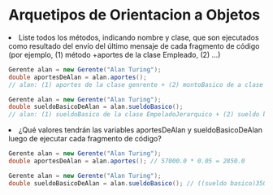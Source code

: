 # Arquetipos de Orientacion a Objetos

<li>Liste todos los métodos, indicando nombre y clase, que son ejecutados como resultado del envío del último mensaje de cada fragmento de código (por ejemplo, (1) método +aportes de la clase Empleado, (2) ...)</li>


```java
Gerente alan = new Gerente("Alan Turing");
double aportesDeAlan = alan.aportes(); 
// alan: (1) aportes de la clase genrente + (2) montoBasico de a clase gerente
```
```java
Gerente alan = new Gerente("Alan Turing");
double sueldoBasicoDeAlan = alan.sueldoBasico();
// alan: (1) sueldoBasico de la clase EmpeladoJerarquico + (2) sueldo basico de la clase empleado ( (3) monto basico + (4)aportes de la clase empleado)    + (5) bonoPorcategoria de la clase empleado jerarquico 
```
<li>¿Qué valores tendrán las variables aportesDeAlan y sueldoBasicoDeAlan luego de ejecutar cada fragmento de código?</li>

```java
Gerente alan = new Gerente("Alan Turing");
double aportesDeAlan = alan.aportes(); // 57000.0 * 0.05 = 2850.0

```
```java
Gerente alan = new Gerente("Alan Turing");
double sueldoBasicoDeAlan = alan.sueldoBasico(); // ((sueldo basico)35000 + (aportes)13500) + (categoria)8000 = 56500
```
